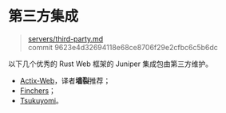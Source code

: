 # 第三方集成

> [servers/third-party.md](https://github.com/graphql-rust/juniper/blob/master/docs/book/content/servers/third-party.md)
> <br />
> commit 9623e4d32694118e68ce8706f29e2cfbc6c5b6dc

以下几个优秀的 Rust Web 框架的 Juniper 集成包由第三方维护。

- [Actix-Web](https://github.com/actix/examples/tree/master/juniper)，译者**墙裂**推荐；
- [Finchers](https://github.com/finchers-rs/finchers-juniper)；
- [Tsukuyomi](https://github.com/tsukuyomi-rs/tsukuyomi/tree/master/examples/juniper)。
